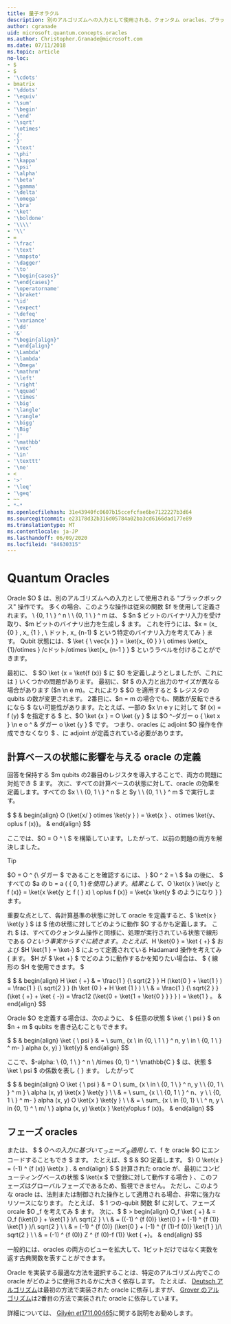 ```yaml
---
title: 量子オラクル
description: 別のアルゴリズムへの入力として使用される、クォンタム oracles、ブラックボックス操作の操作方法と定義方法について説明します。
author: cgranade
uid: microsoft.quantum.concepts.oracles
ms.author: Christopher.Granade@microsoft.com
ms.date: 07/11/2018
ms.topic: article
no-loc:
- $
- $
- '\cdots'
- bmatrix
- '\ddots'
- '\equiv'
- '\sum'
- '\begin'
- '\end'
- '\sqrt'
- '\otimes'
- '{'
- '}'
- '\text'
- '\phi'
- '\kappa'
- '\psi'
- '\alpha'
- '\beta'
- '\gamma'
- '\delta'
- '\omega'
- '\bra'
- '\ket'
- '\boldone'
- '\\\\'
- '\\'
- =
- '\frac'
- '\text'
- '\mapsto'
- '\dagger'
- '\to'
- "\begin{cases}"
- "\end{cases}"
- '\operatorname'
- '\braket'
- '\id'
- '\expect'
- '\defeq'
- '\variance'
- '\dd'
- '&'
- "\begin{align}"
- "\end{align}"
- '\Lambda'
- '\lambda'
- '\Omega'
- '\mathrm'
- '\left'
- '\right'
- '\qquad'
- '\times'
- '\big'
- '\langle'
- '\rangle'
- '\bigg'
- '\Big'
- '|'
- '\mathbb'
- '\vec'
- '\in'
- '\texttt'
- '\ne'
- <
- '>'
- '\leq'
- '\geq'
- ~~
- "~"
ms.openlocfilehash: 31e43940fc0607b15ccefcfae6be7122227b3d64
ms.sourcegitcommit: e23178d32b316d05784a02ba3cd6166dad177e89
ms.translationtype: MT
ms.contentlocale: ja-JP
ms.lasthandoff: 06/09/2020
ms.locfileid: "84630315"
---
```

# <a name="quantum-oracles"></a>Quantum Oracles

Oracle $O $ は、別のアルゴリズムへの入力として使用される "ブラックボックス" 操作です。
多くの場合、このような操作は従来の関数 $f を使用して定義されます。 \\ {0, 1 \\ } ^ n \ \\ {0, 1 \\ } ^ m は、 $ $n $ ビットのバイナリ入力を受け取り、$m ビットのバイナリ出力を生成し $ ます。
これを行うには、$x = (x_ {0 } , x_ {1 } , \ ドット, x_ {n-1) $ という特定のバイナリ入力を考えてみ } ます。
Qubit 状態には、$ \ket { \ vec{x } } = \ket{x_ {0 } } \ otimes \ket{x_ {1}/otimes } /cドット/otimes \ket{x_ {n-1 } } $ というラベルを付けることができます。

最初に、 $ $O \ket {x = \ket{f (x)} $ に $O を定義しようとしましたが、これには } いくつかの問題があります。
最初に、$f $ の入力と出力のサイズが異なる場合があります ($n \n e m)。これにより $ $O を適用すると $ レジスタの qubits の数が変更されます。
2番目に、$n = m の場合でも、関数が反転できるになら $ ない可能性があります。たとえば、一部の $x \n e y に対して $f (x) = f (y) $ を指定する $ と、$O \ket {x } = O \ket {y } $ は $O ^-ダガー o { \ket x } \n e o ^ & ダガー o \ket {y } $ です。
つまり、oracles に adjoint $O 操作を作成できなくなり $ 、に adjoint が定義されている必要があります。

## <a name="defining-an-oracle-by-its-effect-on-computational-basis-states"></a>計算ベースの状態に影響を与える oracle の定義
回答を保持する $m qubits の2番目のレジスタを導入することで、両方の問題に対処でき $ ます。
次に、すべての計算ベースの状態に対して、oracle の効果を定義します。すべての $x \ \\ {0, 1 \\ } ^ n $ と $y \ \\ {0, 1 \\ } ^ m $ で実行します。

$ $ & begin{align}
    O (\ket{x/ } otimes \ket{y } ) = \ket{x } 、otimes \ket{y、oplus f (x)}。
& end{align}
$$

ここでは、$O = O ^ \ $ を構築しています。したがって、以前の問題の両方を解決しました。

> [!TIP]
> $O = O ^ {\ ダガー $ であることを確認するには、 } $O ^ 2 = \ $ $a の後に、 $ すべての $a の b = a ( \{ 0, 1 $) を使用し \} ます。
> 結果として、$O \ket{x } \ket{y と f (x)} = \ket{x \ket{y と f ( } x) \ oplus f (x)} = \ket{x \ket{y $ のようになり } } ます。

重要な点として、各計算基準の状態に対して oracle を定義すると、$ \ket{x } \ket{y } $ は $ 他の状態に対してどのように動作 $O するかも定義します。
これ $ は、すべてのクォンタム操作と同様に、処理が実行されている状態で線形である $O という事実からすぐに続きます。
たとえば、$H \ket{0 } = \ket { +} $ および $H \ket{1 } = \ket-} $ によって定義されている Hadamard 操作を考えてみ { ます。
$H が $ \ket +} $ でどのように動作するかを知りたい場合は、 $ { 線形の $H を使用できます。 $

$ $ & begin{align}
H \ket { +} & = \frac{1 } {\ sqrt{2 } } H (\ket{0 } + \ket{1 } ) = \frac{1 } {\ sqrt{2 } } (h \ket {0 } + H \ket {1 } ) \\ \\ & = \frac{1 } {\ sqrt{2 } } (\ket { +} + \ket { -}) = \frac12 (\ket{0 + \ket{1 + \ket{0 } } } } ) = \ket{1 } 。
& end{align}
$$

Oracle $O を定義する場合は、次のように、 $ 任意の状態 $ \ket { \ psi } $ on $n + m $ qubits を書き込むこともできます。

$ $ & begin{align}
\ket { \ psi } & = \ sum_ {x \ in {0, \\ 1 \\ } ^ n, y \ in \\ {0, 1 \\ } ^ m- } alpha (x, y) } \ket{y}
& end{align}
$$

ここで、$-alpha: \\ {0, 1 \\ } ^ n \\ /times {0, 1} ^ \\ \mathbb{C } $ は、状態 $ \ket \ psi $ の係数を表し { } ます。 したがって

$ $ & begin{align}
O \ket { \ psi } & = O \ sum_ {x \ in \\ {0, 1 \\ } ^ n, y \ \\ {0, 1 \\ } ^ m } \ alpha (x, y) \ket{x } \ket{y } \\ \\ & = \ sum_ {x \ \\ {0, 1 \\ } ^ n、y \ \\ {0, 1 \\ } ^ m- } alpha (x, y) O \ket{x } \ket{y } \\ \\ & = \ sum_ {x \ in {0, 1} \\ \\ ^ n, y \ in {0, 1} ^ \\ m/ \\ } alpha (x, y) \ket{x } \ket{y/oplus f (x)}。
& end{align}
$$

## <a name="phase-oracles"></a>フェーズ oracles
または、 $ $ $O への入力に基づいて_フェーズ_を適用して、$f を oracle $O にエンコードすることもでき $ ます。
たとえば、$ $ & $O 定義します。 $}
    O \ket{x } = (-1) ^ {f (x)} \ket{x } .
& end{align}
$ $ 計算された oracle が、最初にコンピューティングベースの状態 $ \ket{x $ で登録に対して動作する場合 } 、このフェーズはグローバルフェーズであるため、監視できません。
ただし、このような oracle は、法則または制御された操作として適用される場合、非常に強力なリソースになります。
たとえば、 $ 1 つの-qubit 関数 $f に対して、フェーズ orcale $O _f を考えてみ $ ます。
次に、$ $ > begin{align}
    O_f \ket { +} & = O_f (\ket{0 } + \ket{1 } )/\ sqrt{2 } \\ \\ & = ((-1) ^ {f (0)} \ket{0 } + (-1) ^ {f (1)} \ket{1 } )/\ sqrt{2 } \\ \\ & = (-1) ^ {f (0)} (\ket{0 } + (-1) ^ {f (1)-f (0)} \ket{1 } )/\ sqrt{2 } \\ \\ & = (-1) ^ {f (0)} Z ^ {f (0)-f (1)} \ket { +}。
& end{align}
$$

一般的には、oracles の両方のビューを拡大して、1ビットだけではなく実数を返す古典関数を表すことができます。

Oracle を実装する最適な方法を選択することは、特定のアルゴリズム内でこの oracle がどのように使用されるかに大きく依存します。
たとえば、 [Deutsch アルゴリズム](https://en.wikipedia.org/wiki/Deutsch%E2%80%93Jozsa_algorithm)は最初の方法で実装された oracle に依存しますが、 [Grover のアルゴリズム](https://en.wikipedia.org/wiki/Grover's_algorithm)は2番目の方法で実装された oracle に依存しています。


詳細については、 [Gilyén *et*1711.00465](https://arxiv.org/abs/1711.00465)に関する説明をお勧めします。

